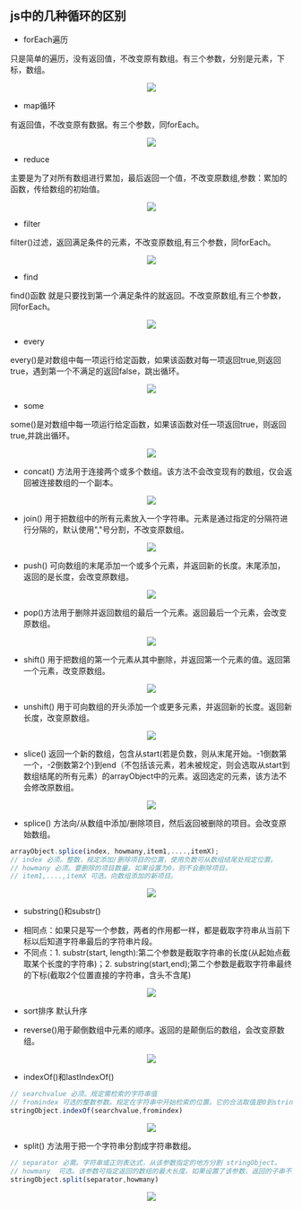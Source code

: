 ## js中的几种循环的区别

- forEach遍历

只是简单的遍历，没有返回值，不改变原有数组。有三个参数，分别是元素，下标，数组。
<div align=center>
  <img src="img/loop/forEach.png" />
</div>

- map循环

有返回值，不改变原有数据。有三个参数，同forEach。
<div align=center>
  <img src="img/loop/map.png" />
</div>

- reduce

主要是为了对所有数组进行累加，最后返回一个值，不改变原数组,参数：累加的函数，传给数组的初始值。
<div align=center>
  <img src="img/loop/reduce.png" />
</div>

- filter

filter()过滤，返回满足条件的元素，不改变原数组,有三个参数，同forEach。
<div align=center>
  <img src="img/loop/filter.png" />
</div>

- find

find()函数 就是只要找到第一个满足条件的就返回。不改变原数组,有三个参数，同forEach。
<div align=center>
  <img src="img/loop/find.png" />
</div>

- every

every()是对数组中每一项运行给定函数，如果该函数对每一项返回true,则返回true，遇到第一个不满足的返回false，跳出循环。
<div align=center>
  <img src="img/loop/every.png" />
</div>

- some

some()是对数组中每一项运行给定函数，如果该函数对任一项返回true，则返回true,并跳出循环。
<div align=center>
  <img src="img/loop/some.png" />
</div>

- concat() 方法用于连接两个或多个数组。该方法不会改变现有的数组，仅会返回被连接数组的一个副本。
<div align=center>
  <img src="img/loop/concat.png" />
</div>

- join() 用于把数组中的所有元素放入一个字符串。元素是通过指定的分隔符进行分隔的，默认使用","号分割，不改变原数组。
<div align=center>
  <img src="img/loop/join.png" />
</div>

- push() 可向数组的末尾添加一个或多个元素，并返回新的长度。末尾添加，返回的是长度，会改变原数组。
<div align=center>
  <img src="img/loop/push.png" />
</div>

- pop()方法用于删除并返回数组的最后一个元素。返回最后一个元素，会改变原数组。
<div align=center>
  <img src="img/loop/pop.png" />
</div>

- shift() 用于把数组的第一个元素从其中删除，并返回第一个元素的值。返回第一个元素，改变原数组。
<div align=center>
  <img src="img/loop/shift.png" />
</div>

- unshift() 用于可向数组的开头添加一个或更多元素，并返回新的长度。返回新长度，改变原数组。
<div align=center>
  <img src="img/loop/unshift.png" />
</div>

- slice() 返回一个新的数组，包含从start(若是负数，则从末尾开始。-1倒数第一个，-2倒数第2个)到end（不包括该元素，若未被规定，则会选取从start到数组结尾的所有元素）的arrayObject中的元素。返回选定的元素，该方法不会修改原数组。
<div align=center>
  <img src="img/loop/slice.png" />
</div>

- splice() 方法向/从数组中添加/删除项目，然后返回被删除的项目。会改变原始数组。
```javascript 
arrayObject.splice(index, howmany,item1,....,itemX);
// index 必须。整数，规定添加/删除项目的位置，使用负数可从数组结尾处规定位置。
// howmany 必须。要删除的项目数量。如果设置为0，则不会删除项目。
// item1,....,itemX 可选。向数组添加的新项目。
```
<div align=center>
  <img src="img/loop/splice.png" />
</div>

- substring()和substr()
* 相同点：如果只是写一个参数，两者的作用都一样，都是截取字符串从当前下标以后知道字符串最后的字符串片段。
* 不同点：1. substr(start, length):第二个参数是截取字符串的长度(从起始点截取某个长度的字符串)；2. substring(start,end);第二个参数是截取字符串最终的下标(截取2个位置直接的字符串，含头不含尾)
<div align=center>
  <img src="img/loop/substr+substring.png" />
</div>

- sort排序 默认升序

- reverse()用于颠倒数组中元素的顺序。返回的是颠倒后的数组，会改变原数组。
<div align=center>
  <img src="img/loop/reverse.png" />
</div>

- indexOf()和lastIndexOf() 
```javascript
// searchvalue 必须。规定需检索的字符串值
// fromindex 可选的整数参数。规定在字符串中开始检索的位置。它的合法取值是0到stringObject.length - 1。如省略该参数，则将从字符串的首字符开始检索。
stringObject.indexOf(searchvalue,fromindex)

```
<div align=center>
  <img src="img/loop/indexof.png" />
</div>

- split() 方法用于把一个字符串分割成字符串数组。
```javascript
// separator 必需。字符串或正则表达式，从该参数指定的地方分割 stringObject。
// howmany  可选。该参数可指定返回的数组的最大长度。如果设置了该参数，返回的子串不会多于这个参数指定的数组。如果没有设置该参数，整个字符串都会被分割，不考虑它的长度。
stringObject.split(separator,howmany)
```
<div align=center>
  <img src="img/loop/split.png" />
</div>